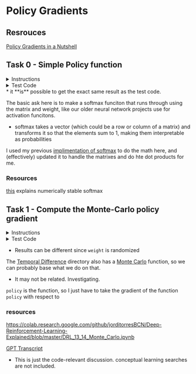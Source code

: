 # Policy Gradients

## Resrouces

[Policy Gradients in a Nutshell](https://towardsdatascience.com/policy-gradients-in-a-nutshell-8b72f9743c5d)

## Task 0 - Simple Policy function


<details>
    <summary>Instructions</summary>

Write a function that computes the policy with a weight of a matrix.

Prototype: `def policy(matrix, weight):`

</details>

<details>
    <summary>Test Code</summary>

```

$ cat 0-main.py
#!/usr/bin/env python3
"""
Main file
"""
import numpy as np
from policy_gradient import policy


weight = np.ndarray((4, 2), buffer=np.array([
    [4.17022005e-01, 7.20324493e-01],
    [1.14374817e-04, 3.02332573e-01],
    [1.46755891e-01, 9.23385948e-02],
    [1.86260211e-01, 3.45560727e-01]
    ]))
state = np.ndarray((1, 4), buffer=np.array([
    [-0.04428214,  0.01636746,  0.01196594, -0.03095031]
    ]))

res = policy(state, weight)
print(res)

$
$ ./0-main.py
[[0.50351642 0.49648358]]
$

```

</details>
* it **is** possible to get the exact same result as the test code.

The basic ask here is to make a softmax funciton that runs through using the matrix and weight, like our older neural network projects use for activation funcitons.

* softmax takes a vector (which could be a row or column of a matrix) and transforms it so that the elements sum to 1, making them interpretable as probabilities

I used my previous [implimentation of softmax](https://github.com/Jabulani-N/atlas-machine_learning/blob/43b46625e3b830b60704cec2f7c577ec5a8f5769/supervised_learning/regularization/4-dropout_forward_prop.py#L43) to do the math here, and (effectively) updated it to handle the matrixes and do hte dot products for me.

### Resources

[this](https://www.sharpsightlabs.com/blog/numpy-softmax/#stable-softmax-syntax) explains numerically stable softmax

## Task 1 - Compute the Monte-Carlo policy gradient

<details>
    <summary>Instructions</summary>

By using the previous function created `policy`, write a function that computes the Monte-Carlo policy gradient based on a state and a weight matrix.

Prototype: `def policy_gradient(state, weight):`
* `state`: matrix representing the current observation of the environment
* `weight`: matrix of random weight

Return: the action and the gradient (in this order)

</details>

<details>
    <summary>Test Code</summary>

```

$ cat 1-main.py
#!/usr/bin/env python3
"""
Main file
"""
import gym
import numpy as np
from policy_gradient import policy_gradient

env = gym.make('CartPole-v1')
np.random.seed(1)

weight = np.random.rand(4, 2)
state = env.reset()[None,:]
print(weight)
print(state)

action, grad = policy_gradient(state, weight)
print(action)
print(grad)

env.close()

$
$ ./1-main.py
[[4.17022005e-01 7.20324493e-01]
 [1.14374817e-04 3.02332573e-01]
 [1.46755891e-01 9.23385948e-02]
 [1.86260211e-01 3.45560727e-01]]
[[ 0.04228739 -0.04522399  0.01190918 -0.03496226]]
0
[[ 0.02106907 -0.02106907]
 [-0.02253219  0.02253219]
 [ 0.00593357 -0.00593357]
 [-0.01741943  0.01741943]]
$

```

</details>

* Results can be different since `weight` is randomized

The [Temporal Difference](../temporal_difference/) directory also has a [Monte Carlo](../temporal_difference/0-monte_carlo.py) function, so we can probably base what we do on that.
* It may not be related. Investigating.

`policy` is the function, so I just have to take the gradient of the function `policy` with respect to

### resources

https://colab.research.google.com/github/jorditorresBCN/Deep-Reinforcement-Learning-Explained/blob/master/DRL_13_14_Monte_Carlo.ipynb

[GPT Transcript](https://you.com/search?q=given+policy+function+%60policy%60%2C+how+do+I+write+a+f&cid=c1_f3c4aeef-3f2e-4ceb-85de-bc9e7eaf1fc0&tbm=youchat)
* This is just the code-relevant discussion. conceptual learning searches are not included.
